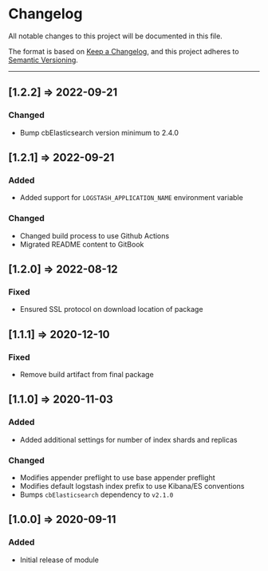 # Changelog

All notable changes to this project will be documented in this file.

The format is based on [Keep a Changelog](https://keepachangelog.com/en/1.0.0/),
and this project adheres to [Semantic Versioning](https://semver.org/spec/v2.0.0.html).

----
## [1.2.2] => 2022-09-21
### Changed
- Bump cbElasticsearch version minimum to 2.4.0
## [1.2.1] => 2022-09-21
### Added
- Added support for `LOGSTASH_APPLICATION_NAME` environment variable
### Changed
- Changed build process to use Github Actions
- Migrated README content to GitBook
## [1.2.0] => 2022-08-12
### Fixed
- Ensured SSL protocol on download location of package

## [1.1.1] => 2020-12-10
### Fixed
- Remove build artifact from final package

## [1.1.0] => 2020-11-03
### Added
- Added additional settings for number of index shards and replicas

### Changed
- Modifies appender preflight to use base appender preflight
- Modifies default logstash index prefix to use Kibana/ES conventions
- Bumps `cbElasticsearch` dependency to `v2.1.0`

## [1.0.0] => 2020-09-11

### Added
- Initial release of module